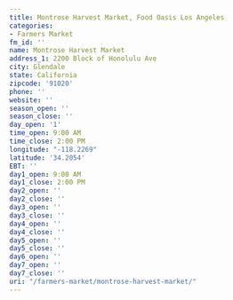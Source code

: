 ```yaml
---
title: Montrose Harvest Market, Food Oasis Los Angeles
categories:
- Farmers Market
fm_id: ''
name: Montrose Harvest Market
address_1: 2200 Block of Honolulu Ave
city: Glendale
state: California
zipcode: '91020'
phone: ''
website: ''
season_open: ''
season_close: ''
day_open: '1'
time_open: 9:00 AM
time_close: 2:00 PM
longitude: "-118.2269"
latitude: '34.2054'
EBT: ''
day1_open: 9:00 AM
day1_close: 2:00 PM
day2_open: ''
day2_close: ''
day3_open: ''
day3_close: ''
day4_open: ''
day4_close: ''
day5_open: ''
day5_close: ''
day6_open: ''
day7_open: ''
day7_close: ''
uri: "/farmers-market/montrose-harvest-market/"
---
```



